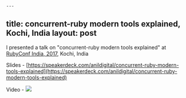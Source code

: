     ---
title: concurrent-ruby modern tools explained, Kochi, India
layout: post
---

I presented a talk on "concurrent-ruby modern tools explained" at [RubyConf India, 2017](https://rubyconfindia.org), Kochi, India

Slides - [https://speakerdeck.com/anildigital/concurrent-ruby-modern-tools-explained](https://speakerdeck.com/anildigital/concurrent-ruby-modern-tools-explained)

<script async class="speakerdeck-embed" data-id="cfdc9f43298c4ef098eacef5ac568f9b" data-ratio="1.77777777777778" src="//speakerdeck.com/assets/embed.js"></script>

Video - [![](http://img.youtube.com/vi/K8c-gfUcnZA/0.jpg)](http://www.youtube.com/watch?v=K8c-gfUcnZA "RubyConf India 2017 - Concurrent ruby modern tools explained")
